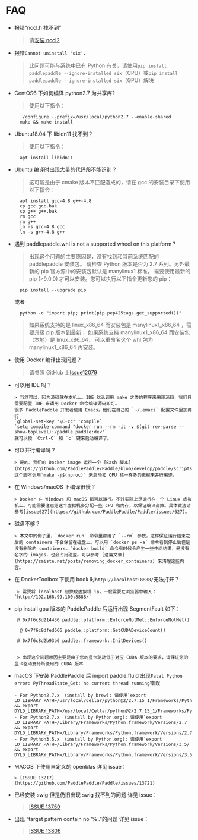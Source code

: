 <a name="FAQ"></a>
# **FAQ**

- 报错“nccl.h 找不到”

    > 请[安装 nccl2](https://developer.nvidia.com/nccl/nccl-download)

- 报错`Cannot uninstall 'six'.`

    > 此问题可能与系统中已有 Python 有关，请使用`pip install paddlepaddle --ignore-installed six`（CPU）或`pip install paddlepaddle --ignore-installed six`（GPU）解决

- CentOS6 下如何编译 python2.7 为共享库?

    > 使用以下指令：

        ./configure --prefix=/usr/local/python2.7 --enable-shared
        make && make install

<!--TODO please add more F&Q parts here-->

- Ubuntu18.04 下 libidn11 找不到？

    > 使用以下指令：

        apt install libidn11

- Ubuntu 编译时出现大量的代码段不能识别？

    > 这可能是由于 cmake 版本不匹配造成的，请在 gcc 的安装目录下使用以下指令：

        apt install gcc-4.8 g++-4.8
        cp gcc gcc.bak
        cp g++ g++.bak
        rm gcc
        rm g++
        ln -s gcc-4.8 gcc
        ln -s g++-4.8 g++

- 遇到 paddlepaddle.whl is not a supported wheel on this platform？

    > 出现这个问题的主要原因是，没有找到和当前系统匹配的 paddlepaddle 安装包。 请检查 Python 版本是否为 2.7 系列。另外最新的 pip 官方源中的安装包默认是 manylinux1 标准， 需要使用最新的 pip (>9.0.0) 才可以安装。您可以执行以下指令更新您的 pip：

        pip install --upgrade pip
    或者

        python -c "import pip; print(pip.pep425tags.get_supported())"

    > 如果系统支持的是 linux_x86_64 而安装包是 manylinux1_x86_64 ，需要升级 pip 版本到最新； 如果系统支持 manylinux1_x86_64 而安装包     （本地）是 linux_x86_64， 可以重命名这个 whl 包为 manylinux1_x86_64 再安装。

- 使用 Docker 编译出现问题？

    > 请参照 GitHub 上[Issue12079](https://github.com/PaddlePaddle/Paddle/issues/12079)

- 可以用 IDE 吗？

      > 当然可以，因为源码就在本机上。IDE 默认调用 make 之类的程序来编译源码，我们只需要配置 IDE 来调用 Docker 命令编译源码即可。
      很多 PaddlePaddle 开发者使用 Emacs。他们在自己的 `~/.emacs` 配置文件里加两行
      `global-set-key "\C-cc" 'compile`
      `setq compile-command "docker run --rm -it -v $(git rev-parse --show-toplevel):/paddle paddle:dev"`
      就可以按 `Ctrl-C` 和 `c` 键来启动编译了。

- 可以并行编译吗？

      > 是的。我们的 Docker image 运行一个 [Bash 脚本](https://github.com/PaddlePaddle/Paddle/blob/develop/paddle/scripts/paddle_build.sh)。这个脚本调用`make -j$(nproc)` 来启动和 CPU 核一样多的进程来并行编译。

- 在 Windows/macOS 上编译很慢？

      > Docker 在 Windows 和 macOS 都可以运行。不过实际上是运行在一个 Linux 虚拟机上。可能需要注意给这个虚拟机多分配一些 CPU 和内存，以保证编译高效。具体做法请参考[issue627](https://github.com/PaddlePaddle/Paddle/issues/627)。

- 磁盘不够？

      > 本文中的例子里，`docker run` 命令里都用了 `--rm` 参数，这样保证运行结束之后的 containers 不会保留在磁盘上。可以用 `docker ps -a` 命令看到停止后但是没有删除的 containers。`docker build` 命令有时候会产生一些中间结果，是没有名字的 images，也会占用磁盘。可以参考 [这篇文章](https://zaiste.net/posts/removing_docker_containers) 来清理这些内容。

- 在 DockerToolbox 下使用 book 时`http://localhost:8888/`无法打开？

       > 需要将 localhost 替换成虚拟机 ip，一般需要在浏览器中输入：`http://192.168.99.100:8888/`

- pip install gpu 版本的 PaddlePaddle 后运行出现 SegmentFault 如下：

       @ 0x7f6c8d214436 paddle::platform::EnforceNotMet::EnforceNotMet()

        @ 0x7f6c8dfed666 paddle::platform::GetCUDADeviceCount()

       @ 0x7f6c8d2b93b6 paddle::framework::InitDevices()


       > 出现这个问题原因主要是由于您的显卡驱动低于对应 CUDA 版本的要求，请保证您的显卡驱动支持所使用的 CUDA 版本


<a name="MACPRO"></a>

- macOS 下安装 PaddlePaddle 后 import paddle.fluid 出现`Fatal Python error: PyThreadState_Get: no current thread running`错误

      - For Python2.7.x （install by brew): 请使用`export LD_LIBRARY_PATH=/usr/local/Cellar/python@2/2.7.15_1/Frameworks/Python.framework/Versions/2.7 && export DYLD_LIBRARY_PATH=/usr/local/Cellar/python@2/2.7.15_1/Frameworks/Python.framework/Versions/2.7`
      - For Python2.7.x （install by Python.org): 请使用`export LD_LIBRARY_PATH=/Library/Frameworks/Python.framework/Versions/2.7 && export DYLD_LIBRARY_PATH=/Library/Frameworks/Python.framework/Versions/2.7`
      - For Python3.5.x （install by Python.org): 请使用`export LD_LIBRARY_PATH=/Library/Frameworks/Python.framework/Versions/3.5/ && export DYLD_LIBRARY_PATH=/Library/Frameworks/Python.framework/Versions/3.5/`

<a name="OPENBLAS"></a>

- MACOS 下使用自定义的 openblas 详见 issue：

      > [ISSUE 13217](https://github.com/PaddlePaddle/Paddle/issues/13721)

- 已经安装 swig 但是仍旧出现 swig 找不到的问题 详见 issue：

    >  [ISSUE 13759](https://github.com/PaddlePaddle/Paddle/issues/13759)

- 出现 “target pattern contain no '%'.”的问题 详见 issue：

    > [ISSUE 13806](https://github.com/PaddlePaddle/Paddle/issues/13806)
